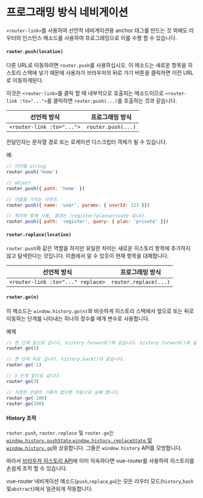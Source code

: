 # 프로그래밍 방식 네비게이션

`<router-link>`를 사용하여 선언적 네비게이션용 anchor 태그를 만드는 것 외에도 라우터의 인스턴스 메소드를 사용하여 프로그래밍으로 이를 수행 할 수 있습니다.

#### `router.push(location)`

다른 URL로 이동하려면 `router.push`를 사용하십시오. 이 메소드는 새로운 항목을 히스토리 스택에 넣기 때문에 사용자가 브라우저의 뒤로 가기 버튼을 클릭하면 이전 URL로 이동하게된다.

이것은 `<router-link>`를 클릭 할 때 내부적으로 호출되는 메소드이므로 `<router-link :to="...">`를 클릭하면 `router.push(...)`를 호출하는 것과 같습니다.

| 선언적 방식 | 프로그래밍 방식 |
|-------------|--------------|
| `<router-link :to="...">` | `router.push(...)` |

전달인자는 문자열 경로 또는 로케이션 디스크립터 객체가 될 수 있습니다.

예:

``` js
// 리터럴 string
router.push('home')

// object
router.push({ path: 'home' })

// 이름을 가지는 라우트
router.push({ name: 'user', params: { userId: 123 }})

// 쿼리와 함께 사용, 결과는 /register?plan=private 입니다.
router.push({ path: 'register', query: { plan: 'private' }})
```

#### `router.replace(location)`

`router.push`와 같은 역할을 하지만 유일한 차이는 새로운 히스토리 항목에 추가하지 않고 탐색한다는 것입니다. 이름에서 알 수 있듯이 현재 항목을 대체합니다.

| 선언적 방식   | 프로그래밍 방식 |
|-------------|--------------|
| `<router-link :to="..." replace>` | `router.replace(...)` |


#### `router.go(n)`

이 메소드는 `window.history.go(n)`와 비슷하게 히스토리 스택에서 앞으로 또는 뒤로 이동하는 단계를 나타내는 하나의 정수를 매개 변수로 사용합니다.

예제

``` js
// 한 단계 앞으로 갑니다. history.forward()와 같습니다. history.forward()와 같습니다.
router.go(1)

// 한 단계 뒤로 갑니다. history.back()와 같습니다.
router.go(-1)

// 3 단계 앞으로 갑니다.
router.go(3)

// 지정한 만큼의 기록이 없으면 자동으로 실패 합니다.
router.go(-100)
router.go(100)
```

#### History 조작

`router.push`, `router.replace` 및 `router.go`는 [`window.history.pushState`,`window.history.replaceState` 및 `window.history.go`](https://developer.mozilla.org/en-US/docs/Web/API/History)와 상응합니다. 그들은 `window.history` API를 모방합니다.

따라서 [브라우저 히스토리 API](https://developer.mozilla.org/en-US/docs/Web/API/History_API)에 이미 익숙하다면 vue-router를 사용하여 히스토리를 손쉽게 조작 할 수 있습니다.

vue-router 네비게이션 메소드(`push`,`replace`,`go`)는 모든 라우터 모드(`history`,`hash` 및`abstract`)에서 일관되게 작동합니다.
